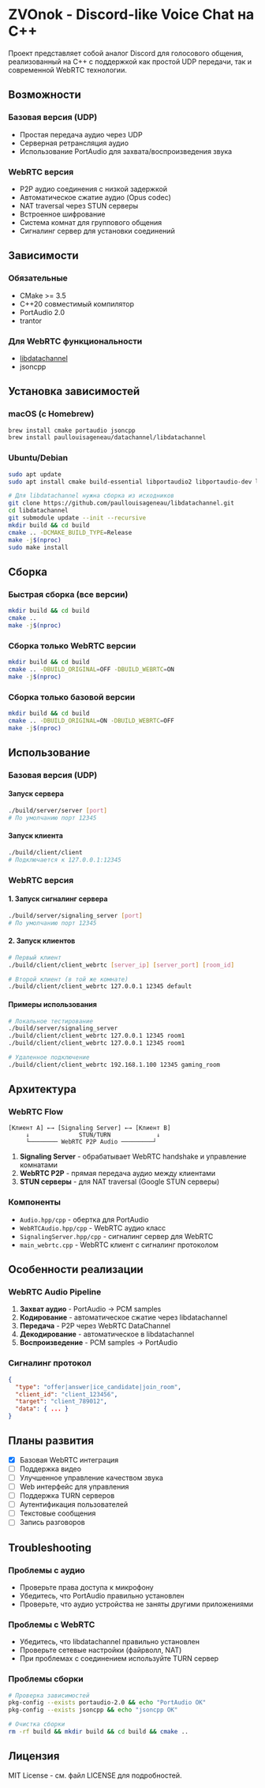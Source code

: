 # ZVOnok - Discord-like Voice Chat на C++

Проект представляет собой аналог Discord для голосового общения, реализованный на C++ с поддержкой как простой UDP передачи, так и современной WebRTC технологии.

## Возможности

### Базовая версия (UDP)
- Простая передача аудио через UDP
- Серверная ретрансляция аудио
- Использование PortAudio для захвата/воспроизведения звука

### WebRTC версия
- P2P аудио соединения с низкой задержкой
- Автоматическое сжатие аудио (Opus codec)
- NAT traversal через STUN серверы
- Встроенное шифрование
- Система комнат для группового общения
- Сигналинг сервер для установки соединений

## Зависимости

### Обязательные
- CMake >= 3.5
- C++20 совместимый компилятор
- PortAudio 2.0
- trantor

### Для WebRTC функциональности
- [libdatachannel](https://github.com/paullouisageneau/libdatachannel)
- jsoncpp

## Установка зависимостей

### macOS (с Homebrew)
```bash
brew install cmake portaudio jsoncpp
brew install paullouisageneau/datachannel/libdatachannel
```

### Ubuntu/Debian
```bash
sudo apt update
sudo apt install cmake build-essential libportaudio2 libportaudio-dev libjsoncpp-dev

# Для libdatachannel нужна сборка из исходников
git clone https://github.com/paullouisageneau/libdatachannel.git
cd libdatachannel
git submodule update --init --recursive
mkdir build && cd build
cmake .. -DCMAKE_BUILD_TYPE=Release
make -j$(nproc)
sudo make install
```

## Сборка

### Быстрая сборка (все версии)
```bash
mkdir build && cd build
cmake ..
make -j$(nproc)
```

### Сборка только WebRTC версии
```bash
mkdir build && cd build
cmake .. -DBUILD_ORIGINAL=OFF -DBUILD_WEBRTC=ON
make -j$(nproc)
```

### Сборка только базовой версии
```bash
mkdir build && cd build
cmake .. -DBUILD_ORIGINAL=ON -DBUILD_WEBRTC=OFF
make -j$(nproc)
```

## Использование

### Базовая версия (UDP)

#### Запуск сервера
```bash
./build/server/server [port]
# По умолчанию порт 12345
```

#### Запуск клиента
```bash
./build/client/client
# Подключается к 127.0.0.1:12345
```

### WebRTC версия

#### 1. Запуск сигналинг сервера
```bash
./build/server/signaling_server [port]
# По умолчанию порт 12345
```

#### 2. Запуск клиентов
```bash
# Первый клиент
./build/client/client_webrtc [server_ip] [server_port] [room_id]

# Второй клиент (в той же комнате)
./build/client/client_webrtc 127.0.0.1 12345 default
```

#### Примеры использования
```bash
# Локальное тестирование
./build/server/signaling_server
./build/client/client_webrtc 127.0.0.1 12345 room1
./build/client/client_webrtc 127.0.0.1 12345 room1

# Удаленное подключение
./build/client/client_webrtc 192.168.1.100 12345 gaming_room
```

## Архитектура

### WebRTC Flow
```
[Клиент A] ←→ [Signaling Server] ←→ [Клиент B]
     ↓              STUN/TURN             ↓
     └──────── WebRTC P2P Audio ─────────┘
```

1. **Signaling Server** - обрабатывает WebRTC handshake и управление комнатами
2. **WebRTC P2P** - прямая передача аудио между клиентами
3. **STUN серверы** - для NAT traversal (Google STUN серверы)

### Компоненты

- `Audio.hpp/cpp` - обертка для PortAudio
- `WebRTCAudio.hpp/cpp` - WebRTC аудио класс
- `SignalingServer.hpp/cpp` - сигналинг сервер для WebRTC
- `main_webrtc.cpp` - WebRTC клиент с сигналинг протоколом

## Особенности реализации

### WebRTC Audio Pipeline
1. **Захват аудио** - PortAudio → PCM samples
2. **Кодирование** - автоматическое сжатие через libdatachannel
3. **Передача** - P2P через WebRTC DataChannel
4. **Декодирование** - автоматическое в libdatachannel
5. **Воспроизведение** - PCM samples → PortAudio

### Сигналинг протокол
```json
{
  "type": "offer|answer|ice_candidate|join_room",
  "client_id": "client_123456",
  "target": "client_789012",
  "data": { ... }
}
```

## Планы развития

- [x] Базовая WebRTC интеграция
- [ ] Поддержка видео
- [ ] Улучшенное управление качеством звука
- [ ] Web интерфейс для управления
- [ ] Поддержка TURN серверов
- [ ] Аутентификация пользователей
- [ ] Текстовые сообщения
- [ ] Запись разговоров

## Troubleshooting

### Проблемы с аудио
- Проверьте права доступа к микрофону
- Убедитесь, что PortAudio правильно установлен
- Проверьте, что аудио устройства не заняты другими приложениями

### Проблемы с WebRTC
- Убедитесь, что libdatachannel правильно установлен
- Проверьте сетевые настройки (файрволл, NAT)
- При проблемах с соединением используйте TURN сервер

### Проблемы сборки
```bash
# Проверка зависимостей
pkg-config --exists portaudio-2.0 && echo "PortAudio OK"
pkg-config --exists jsoncpp && echo "jsoncpp OK"

# Очистка сборки
rm -rf build && mkdir build && cd build && cmake ..
```

## Лицензия

MIT License - см. файл LICENSE для подробностей. 